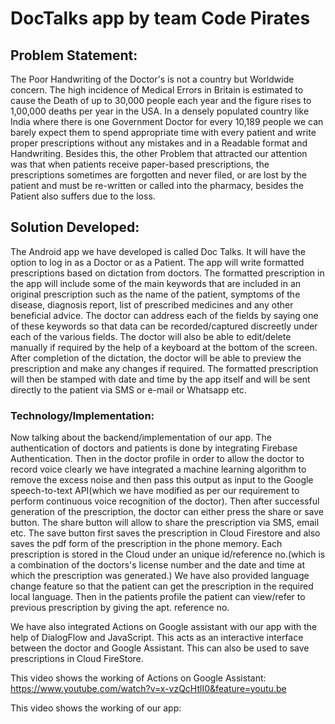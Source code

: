 # DocTalks app by team Code Pirates

## Problem Statement:
The Poor Handwriting of the Doctor's is not a country but Worldwide concern. The high incidence of Medical Errors in Britain is estimated to cause the Death of up to 30,000 people each year and the figure rises to 1,00,000 deaths per year in the USA.
In a densely populated country like India where there is one Government Doctor for every 10,189 people we can barely expect them to spend appropriate time with every patient and write proper prescriptions without any mistakes and in a Readable format and Handwriting.
Besides this, the other Problem that attracted our attention was that when patients receive paper-based prescriptions, the prescriptions sometimes are forgotten and never filed, or are lost by the patient and must be re-written or called into the pharmacy, besides the Patient also suffers due to the loss.


## Solution Developed:
The Android app we have developed is called Doc Talks. It will have the option to log in as a Doctor or as a Patient. 
The app will write formatted prescriptions based on dictation from doctors. The formatted prescription in the app will 
include some of the main keywords that are included in an original prescription such as the name of the patient, symptoms 
of the disease, diagnosis report, list of prescribed medicines and any other beneficial advice. The doctor can address 
each of the fields by saying one of these keywords so that data can be recorded/captured discreetly under each of the various 
fields. The doctor will also be able to edit/delete manually if required by the help of a keyboard at the bottom of the screen.
After completion of the dictation, the doctor will be able to preview the prescription and make any changes if required. 
The formatted prescription will then be stamped with date and time by the app itself and will be sent directly to the patient 
via SMS or e-mail or Whatsapp etc.

### Technology/Implementation:
Now talking about the backend/implementation of our app. The authentication of doctors and patients is done by integrating Firebase Authentication.
Then in the doctor profile in order to allow the doctor to record voice clearly we have integrated a machine learning algorithm to
remove the excess noise and then pass this output as input to the Google speech-to-text API(which we have modified as per our requirement
to perform continuous voice recognition of the doctor). Then after successful generation of the prescription, the doctor can either
press the share or save button. The share button will allow to share the prescription via SMS, email etc. The save button first saves
the prescription in Cloud Firestore and also saves the pdf form of the prescription in the phone memory. Each prescription is stored in the 
Cloud under an unique id/reference no.(which is a combination of the doctors's license number and the date and time at which the 
prescription was generated.) We have also provided language change feature so that the patient can get the prescription in the 
required local language. Then in the patients profile the patient can view/refer to previous prescription by giving the apt. reference no.

We have also integrated Actions on Google assistant with our app with the help of DialogFlow and JavaScript. This acts as an interactive
interface between the doctor and Google Assistant. This can also be used to save prescriptions in Cloud FireStore.

This video shows the working of Actions on Google Assistant:
https://www.youtube.com/watch?v=x-vzQcHtlI0&feature=youtu.be

This video shows the working of our app:


